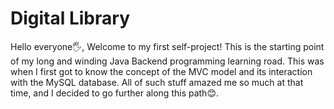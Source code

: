 # Digital Library

Hello everyone🖐️,
Welcome to my first self-project! This is the starting point of my long and winding Java Backend programming learning road. 
This was when I first got to know the concept of the MVC model and its interaction with the MySQL database. 
All of such stuff amazed me so much at that time, and I decided to go further along this path😊.
